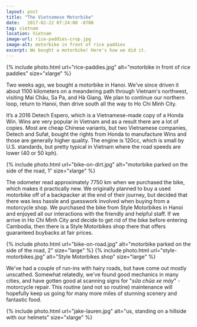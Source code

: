 ```yaml
---
layout: post
title: "The Vietnamese Motorbike"
date:   2017-02-22 07:24:00 -0700
tag: vietnam
location: Vietnam
image-url: rice-paddies-crop.jpg
image-alt: motorbike in front of rice paddies
excerpt: We bought a motorbike! Here's how we did it.
---
```

<div class='img-gallery'>
{% include photo.html url="rice-paddies.jpg" alt="motorbike in front of rice paddies" size="xlarge" %}
</div>

Two weeks ago, we bought a motorbike in Hanoi. We've since driven it about 1100 kilometers on a meandering path through Vietnam's northwest, visiting Mai Châu, Sa Pa, and Hà Giang. We plan to continue our northern loop, return to Hanoi, then drive south all the way to Ho Chi Minh City.

It’s a 2016 Detech Espero, which is a Vietnamese-made copy of a Honda Win. Wins are very popular in Vietnam and as a result there are a lot of copies. Most are cheap Chinese variants, but two Vietnamese companies, Detech and Sufat, bought the rights from Honda to manufacture Wins and those are generally higher quality. The engine is 120cc, which is small by U.S. standards, but pretty typical in Vietnam where the road speeds are lower (40 or 50 kph).

<div class='img-gallery'>
{% include photo.html url="bike-on-dirt.jpg" alt="motorbike parked on the side of the road, 1" size="xlarge" %}
</div>

The odometer read approximately 7750 km when we purchased the bike, which makes it practically new. We originally planned to buy a used motorbike off of a backpacker at the end of their journey, but decided that there was less hassle and guesswork involved when buying from a motorcycle shop. We purchased the bike from Style Motorbikes in Hanoi and enjoyed all our interactions with the friendly and helpful staff. If we arrive in Ho Chi Minh City and decide to get rid of the bike before entering Cambodia, then there is a Style Motorbikes shop there that offers guaranteed buybacks at fair prices.

<div class='img-gallery'>
{% include photo.html url="bike-on-road.jpg" alt="motorbike parked on the side of the road, 2" size="large" %}
{% include photo.html url="style-motorbikes.jpg" alt="Style Motorbikes shop" size="large" %}
</div>

We've had a couple of run-ins with hairy roads, but have come out mostly unscathed. Somewhat relatedly, we've found good mechanics in many cities, and have gotten good at scanning signs for "_sửa chũa xe máy_" - motorcycle repair. This routine (and not so routine) maintenance will hopefully keep us going for many more miles of stunning scenery and fantastic food.

<div class='img-gallery'>
{% include photo.html url="jake-lauren.jpg" alt="us, standing on a hillside with our helmets" size="xlarge" %}
</div>
